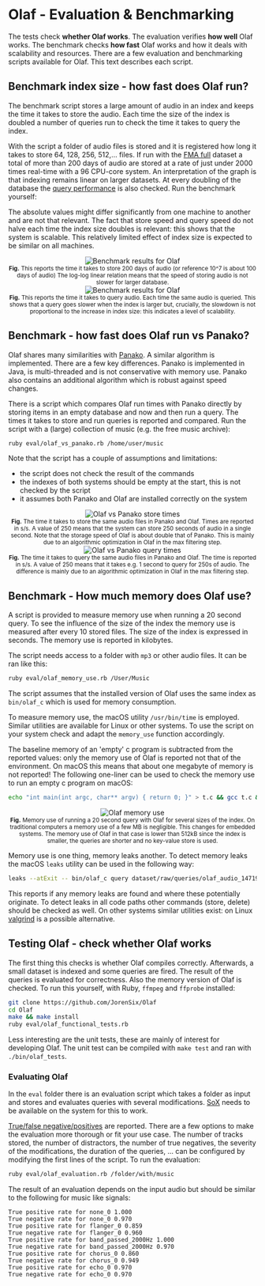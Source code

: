 # Olaf - Evaluation & Benchmarking

The tests check **whether Olaf works**. The evaluation verifies **how well** Olaf works. The benchmark checks **how fast** Olaf works and how it deals with scalability and resources. There are a few evaluation and benchmarking scripts available for Olaf. This text describes each script.

## Benchmark index size - **how fast** does Olaf run?

The benchmark script stores a large amount of audio in an index and keeps the time it takes to store the audio. Each time the size of the index is doubled a number of queries run to check the time it takes to query the index.

With the script a folder of audio files is stored and it is registered how long it takes to store 64, 128, 256, 512,... files. If run with the [FMA full](https://github.com/mdeff/fma) dataset a total of more than 200 days of audio are stored at a rate of just under 2000 times real-time with a 96 CPU-core system. An interpretation of the graph is that indexing remains linear on larger datasets. At every doubling of the database the [query performance](./eval/olaf_benchmark/olaf_benchmark_query.svg) is also checked. Run the benchmark yourself:

The absolute values might differ significantly from one machine to another and are not that relevant. The fact that store speed and query speed do not halve each time the index size doubles is relevant: this shows that the system is scalable. This relatively limited effect of index size is expected to be similar on all machines.

<div align="center">
<img src="./olaf_benchmark/olaf_benchmark.svg" alt="Benchmark results for Olaf" />
<br>
<small><strong>Fig.</strong> This reports the time it takes to store 200 days of audio (or reference 10^7 is about 100 days of audio) The log-log linear relation means that the speed of storing audio is not slower for larger database.</small>
</div>

<div align="center">
<img src="./olaf_benchmark/olaf_benchmark_query.svg" alt="Benchmark results for Olaf" />
<br>
<small><strong>Fig.</strong> This reports the time it takes to query audio. Each time the same audio is queried. This shows that a query goes slower when the index is larger but, crucially, the slowdown is not proportional to the increase in index size: this indicates a level of scalability.</small>
</div>

## Benchmark - **how fast** does Olaf run vs Panako?

Olaf shares many similarities with [Panako](https://github.com/JorenSix/Panako). A similar algorithm is implemented. There are a few key differences. Panako is implemented in Java, is multi-threaded and is not conservative with memory use. Panako also contains an additional algorithm which is robust against speed changes.

There is a script which compares Olaf run times with Panako directly by storing items in an empty database and now and then run a query. The times it takes to store and run queries is reported and compared. Run the script with a (large) collection of music (e.g. the free music archive):

```bash
ruby eval/olaf_vs_panako.rb /home/user/music
```

Note that the script has a couple of assumptions and limitations:

* the script does not check the result of the commands
* the indexes of both systems should be empty at the start, this is not checked by the script
* it assumes both Panako and Olaf are installed correctly on the system

<div align="center">
<img src="./olaf_vs_panako/olaf_vs_panako_store.svg" alt="Olaf vs Panako store times" />
<br>
<small><strong>Fig.</strong> The time it takes to store the same audio files in Panako and Olaf. Times are reported in s/s. A value of 250 means that the system can store 250 seconds of audio in a single second. Note that the storage speed of Olaf is about double that of Panako. This is mainly due to an algorithmic optimization in Olaf in the max filtering step.</small>
</div>

<div align="center">
<img src="./olaf_vs_panako/olaf_vs_panako_query.svg" alt="Olaf vs Panako query times" />
<br>
<small><strong>Fig.</strong> The time it takes to query the same audio files in Panako and Olaf. The time is reported in s/s. A value of 250 means that it takes e.g. 1 second to query for 250s of audio. The difference is mainly due to an algorithmic optimization in Olaf in the max filtering step.</small>
</div>

## Benchmark - How much memory does Olaf use?

A script is provided to measure memory use when running a 20 second query. To see the influence of the size of the index the memory use is measured after every 10 stored files. The size of the index is expressed in seconds. The memory use is reported in kilobytes.

The script needs access to a folder with `mp3` or other audio files. It can be ran like this:

```bash
ruby eval/olaf_memory_use.rb /User/Music
```

The script assumes that the installed version of Olaf uses the same index as `bin/olaf_c` which is used for memory consumption.

To measure memory use, the macOS utility `/usr/bin/time` is employed. Similar utilities are available for Linux or other systems. To use the script on your system check and adapt the `memory_use` function accordingly.

The baseline memory of an 'empty' c program is subtracted from the reported values: only the memory use of Olaf is reported not that of the environment. On macOS this means that about one megabyte of memory is not reported! The following one-liner can be used to check the memory use to run an empty c program on macOS:

```bash
echo "int main(int argc, char** argv) { return 0; }" > t.c && gcc t.c && /usr/bin/time -l  ./a.out
```

<div align="center">
<img src="./olaf_memory_use/olaf_memory_use.svg" alt="Olaf memory use" />
<br>
<small><strong>Fig.</strong> Memory use of running a 20 second query with Olaf for several sizes of the index. On traditional computers a memory use of a few MB is negligible. This changes for embedded systems. The memory use of Olaf in that case is lower than 512kB since the index is smaller, the queries are shorter and no key-value store is used.</small>
</div>

Memory use is one thing, memory leaks another. To detect memory leaks the macOS `leaks` utility can be used in the following way:

```bash
leaks --atExit -- bin/olaf_c query dataset/raw/queries/olaf_audio_147199_115s-135s.raw 147199.mp3
```

This reports if any memory leaks are found and where these potentially originate. To detect leaks in all code paths other commands (store, delete) should be checked as well. On other systems similar utilities exist: on Linux [valgrind](https://valgrind.org/) is a possible alternative.

## Testing Olaf - check **whether Olaf works**

The first thing this checks is whether Olaf compiles correctly. Afterwards, a small dataset is indexed and some queries are fired. The result of the queries is evaluated for correctness. Also the memory version of Olaf is checked. To run this yourself, with Ruby, `ffmpeg` and `ffprobe` installed:

```bash
git clone https://github.com/JorenSix/Olaf
cd Olaf
make && make install
ruby eval/olaf_functional_tests.rb
```

Less interesting are the unit tests, these are mainly of interest for developing Olaf. The unit test can be compiled with `make test` and ran with `./bin/olaf_tests`.

### Evaluating Olaf

In the `eval` folder there is an evaluation script which takes a folder as input and stores and evaluates queries with several modifications. [SoX](https://sox.sourceforge.net/) needs to be available on the system for this to work.

[True/false negative/positives](https://en.wikipedia.org/wiki/Sensitivity_and_specificity) are reported. There are a few options to make the evaluation more thorough or fit your use case. The number of tracks stored, the number of distractors, the number of true negatives, the severity of the modifications, the duration of the queries, ... can be configured by modifying the first lines of the script. To run the evaluation:

```bash
ruby eval/olaf_evaluation.rb /folder/with/music
```

The result of an evaluation depends on the input audio but should be similar to the following for music like signals:

```
True positive rate for none_0 1.000
True negative rate for none_0 0.970
True positive rate for flanger_0 0.859
True negative rate for flanger_0 0.960
True positive rate for band_passed_2000Hz 1.000
True negative rate for band_passed_2000Hz 0.970
True positive rate for chorus_0 0.860
True negative rate for chorus_0 0.949
True positive rate for echo_0 0.970
True negative rate for echo_0 0.970	
```